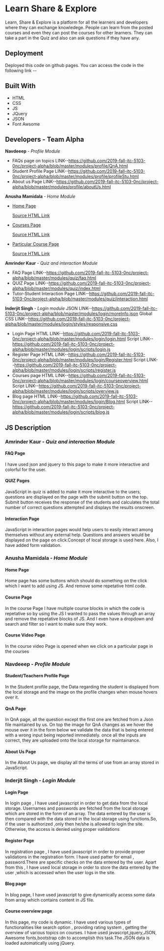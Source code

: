 # Learn Share & Explore

Learn, Share & Explore is a platform for all the learners and developers where they can exchange knowledege. People can learn from the posted courses and even they can post the courses for other learners. They can take a part in the Quiz and also can ask questions if they have any.

## Deployment

Deployed this code on github pages. You can access the code in the following link --

## Built With

* HTML
* CSS
* JS
* JQuery
* JSON
* Font Awsome

## Developers - Team Alpha 

**Navdeeep** - *Profile Module*
* FAQs page on topics
LINK--https://github.com/2019-fall-itc-5103-0nc/project-alpha/blob/master/modules/profile/QnA.html
* Student Profile Page
LINK--https://github.com/2019-fall-itc-5103-0nc/project-alpha/blob/master/modules/profile/profileStu.html
* About us Page
LINK--https://github.com/2019-fall-itc-5103-0nc/project-alpha/blob/master/modules/profile/aboutUs.html

**Anusha Mamidala** - *Home Module* 
* [Home Page](https://anushamamidala.github.io/Learn-Share-Explore/index.html)
  
  [Source HTML Link](https://github.com/2019-fall-itc-5103-0nc/project-alpha/blob/master/modules/home/index.html)
* [Courses Page](https://anushamamidala.github.io/Learn-Share-Explore/modules/home/courses.html)
  
  [Source HTML Link](https://github.com/2019-fall-itc-5103-0nc/project-alpha/blob/master/modules/home/courses.html)
* [Particular Course Page](https://anushamamidala.github.io/Learn-Share-Explore/modules/home/course-videos.html)
  
  [Source HTML Link](https://github.com/2019-fall-itc-5103-0nc/project-alpha/blob/master/modules/home/course-videos.html)

**Amrinder Kaur** - *Quiz and interaction Module*
* FAQ Page
LINK--https://github.com/2019-fall-itc-5103-0nc/project-alpha/blob/master/modules/quiz/faq.html
* QUIZ Page
LINK--https://github.com/2019-fall-itc-5103-0nc/project-alpha/blob/master/modules/quiz/index.html
* Tutor-Student Interaction Page
LINK--https://github.com/2019-fall-itc-5103-0nc/project-alpha/blob/master/modules/quiz/interaction.html

**Inderjit Singh** - *Login module*
JSON LINK--https://github.com/2019-fall-itc-5103-0nc/project-alpha/blob/master/modules/login/moreInfo.json
Global CSS LINK--https://github.com/2019-fall-itc-5103-0nc/project-alpha/blob/master/modules/login/styles/responsive.css
* Login Page
HTML LINK--https://github.com/2019-fall-itc-5103-0nc/project-alpha/blob/master/modules/login/login.html
Script LINK--https://github.com/2019-fall-itc-5103-0nc/project-alpha/blob/master/modules/login/scripts/login.js
* Register Page
HTML LINK--https://github.com/2019-fall-itc-5103-0nc/project-alpha/blob/master/modules/login/Register.html
Script LINK--https://github.com/2019-fall-itc-5103-0nc/project-alpha/blob/master/modules/login/scripts/register.js
* Courses page
HTML LINK--https://github.com/2019-fall-itc-5103-0nc/project-alpha/blob/master/modules/login/courseoverview.html
Script LINK--https://github.com/2019-fall-itc-5103-0nc/project-alpha/blob/master/modules/login/scripts/overview.js
* Blog page
HTML LINK--https://github.com/2019-fall-itc-5103-0nc/project-alpha/blob/master/modules/login/Blog.html
Script LINK--https://github.com/2019-fall-itc-5103-0nc/project-alpha/blob/master/modules/login/scripts/blog.js
## JS Description

### **Amrinder Kaur** - *Quiz and interaction Module*

#### FAQ Page

I have used json and jquery to this page to make it more interactive and colorful for the user.

#### QUIZ Pages

JavaScript in quiz is added to make it more interactive to the users, questions are displayed on the page with the submit button on the top.
Submit button receives the response of the students and calculates the total number of correct questions attempted and displays the results onscreen.




#### Interaction Page

JavaScript in interaction pages would help users to easily interact among themselves without any
external help.
Questions and answers would be displayed on the page on click.Concept of local storage is used here.
Also, I have added form validation.

### **Anusha Mamidala** - *Home Module* 

#### Home Page

Home page has some buttons which should do something on the click which I want to add using JS. And remove some repetative html code.

#### Course Page

In the course Page I have multiple course blocks in which the code is repetative so by using the JS I wanted to pass
the values through an array and remove the repetative blocks of JS. And I even have a dropdown and search and filter so I want to make sure they work.

#### Course Video Page

In the course video Page is opened when we click on a particular page in the courses

### **Navdeeep** - *Profile Module*

#### Student/Teachern Profile Page

In the Student profile page, the Data regarding the student is displayed from the local storage and the image on the profile changes when mouse hovers over it.

#### QnA Page

In QnA page, all the question except the first one are fetched from a Json file maintained by us.
On top the image for QnA changes as we hover the mouse over it
in the form below we validate the data that is being entered with a wrong input being reported immediately.
once all the inputs are correct, they are uploaded onto the local storage for maintainance.

#### About Us Page

In the About Us page, we display all the terms of use from an array stored in JavaScript.


### **Inderjit Singh** - *Login Module*

#### Login Page

In login page , I have used javascript in order to get data from the local storage. Usernames and passwords are fetched from the local storage which are stored in the form of an array. The data entered by the user is then compared with the data stored in the local storage using functions.So, if the user is authorized ,only then he/she is allowed to login the site. Otherwise, the access is denied using proper validations

#### Register Page

In registration page , I have used javascript in order to provide proper validations in the registration form. I have used patter for email , password.There are specific checks on the data entered by the user. Apart from this , I have used local storage in order to store the data entered by the user ,which is accessed when the user logs in the site.

#### Blog page

In blog page, I have used javascript to give dynamically access some data from array which contains content in JS file.

#### Course overview page

In this page, my code is dynamic. I have used various types of functionalities like search option , providing rating system , getting the overview of various topics on courses. I have used javascript,jquery,JSON, Awesome fonts,bootstrap cdn to accomplish this task.The JSON data is loaded automatically using jQuery.


